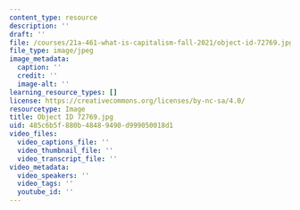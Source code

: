 ```yaml
---
content_type: resource
description: ''
draft: ''
file: /courses/21a-461-what-is-capitalism-fall-2021/object-id-72769.jpg
file_type: image/jpeg
image_metadata:
  caption: ''
  credit: ''
  image-alt: ''
learning_resource_types: []
license: https://creativecommons.org/licenses/by-nc-sa/4.0/
resourcetype: Image
title: Object ID 72769.jpg
uid: 485c6b5f-880b-4848-9490-d999050018d1
video_files:
  video_captions_file: ''
  video_thumbnail_file: ''
  video_transcript_file: ''
video_metadata:
  video_speakers: ''
  video_tags: ''
  youtube_id: ''
---
```

